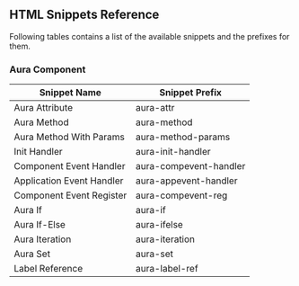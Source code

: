 ## HTML Snippets Reference

Following tables contains a list of the available snippets and the prefixes for them.

### Aura Component
|Snippet Name|Snippet Prefix|
|------------|--------------|
|Aura Attribute|aura-attr|
|Aura Method|aura-method|
|Aura Method With Params|aura-method-params|
|Init Handler|aura-init-handler|
|Component Event Handler|aura-compevent-handler|
|Application Event Handler|aura-appevent-handler|
|Component Event Register|aura-compevent-reg|
|Aura If|aura-if|
|Aura If-Else|aura-ifelse|
|Aura Iteration|aura-iteration|
|Aura Set|aura-set|
|Label Reference|aura-label-ref|